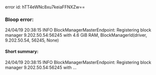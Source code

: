 error id: hTT4eWNc8xu7keiaFFNXZw==
### Bloop error:

24/04/19 20:38:15 INFO BlockManagerMasterEndpoint: Registering block manager 9.202.50.54:56245 with 4.6 GiB RAM, BlockManagerId(driver, 9.202.50.54, 56245, None)
#### Short summary: 

24/04/19 20:38:15 INFO BlockManagerMasterEndpoint: Registering block manager 9.202.50.54:56245 with ...